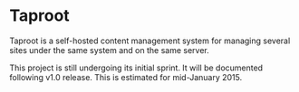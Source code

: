 Taproot
=============

Taproot is a self-hosted content management system for managing several sites
under the same system and on the same server.

This project is still undergoing its initial sprint. It will be documented
following v1.0 release. This is estimated for mid-January 2015.
